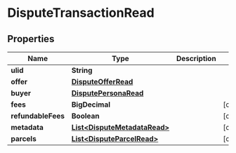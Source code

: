 

# DisputeTransactionRead



## Properties

| Name | Type | Description | Notes |
|------------ | ------------- | ------------- | -------------|
|**ulid** | **String** |  |  |
|**offer** | [**DisputeOfferRead**](DisputeOfferRead.md) |  |  |
|**buyer** | [**DisputePersonaRead**](DisputePersonaRead.md) |  |  |
|**fees** | **BigDecimal** |  |  [optional] |
|**refundableFees** | **Boolean** |  |  [optional] |
|**metadata** | [**List&lt;DisputeMetadataRead&gt;**](DisputeMetadataRead.md) |  |  [optional] |
|**parcels** | [**List&lt;DisputeParcelRead&gt;**](DisputeParcelRead.md) |  |  [optional] |



